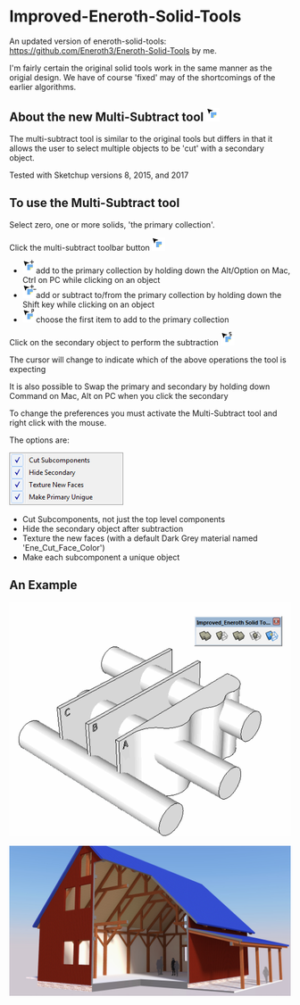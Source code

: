 # Improved-Eneroth-Solid-Tools
An updated version of eneroth-solid-tools: https://github.com/Eneroth3/Eneroth-Solid-Tools by me.

I'm fairly certain the original solid tools work in the same manner as the origial design. We have of course 'fixed' may of the shortcomings of the earlier algorithms.

## About the new Multi-Subtract tool ![Alt text](src/imp_ene_solids/images/cursor_multisub.png?raw=true "Title")
The multi-subtract tool is similar to the original tools but differs in that it allows the user to select multiple objects to be 'cut' with a secondary object.

Tested with Sketchup versions 8, 2015, and 2017

## To use the Multi-Subtract tool
Select zero, one or more solids,  'the primary collection'.
 
Click the multi-subtract toolbar button ![Alt text](src/imp_ene_solids/images/cursor_multisub.png?raw=true "Title")
 - ![Alt text](src/imp_ene_solids/images/cursor_multisub_plus.png?raw=true "Title")add to the primary collection by holding down the Alt/Option on Mac, Ctrl on PC while clicking on an object
 - ![Alt text](src/imp_ene_solids/images/cursor_multisub_plus_minus.png?raw=true "Title")add or subtract to/from the primary collection by holding down the Shift key while clicking on an object
 - ![Alt text](src/imp_ene_solids/images/cursor_multisub_primary.png?raw=true "Title")choose the first item to add to the primary collection
 
Click on the secondary object to perform the subtraction ![Alt text](src/imp_ene_solids/images/cursor_multisub_secondary.png?raw=true "Title")

The cursor will change to indicate which of the above operations the tool is expecting

It is also possible to Swap the primary and secondary by holding down Command on Mac, Alt on PC when you click the secondary
 
To change the preferences you must activate the Multi-Subtract tool and right click with the mouse.

The options are:

![Alt text](src/imp_ene_solids/images/example_options2.png?raw=true "Title")

 - Cut Subcomponents, not just the top level components
 - Hide the secondary object after subtraction
 - Texture the new faces (with a default Dark Grey material named 'Ene_Cut_Face_Color')
 - Make each subcomponent a unique object
 
 ## An Example
  ![Alt text](src/imp_ene_solids/images/demo.gif?raw=true "Title")
  
 
 
  ![Alt text](src/imp_ene_solids/images/timber_slice.jpg?raw=true "Title")

 
